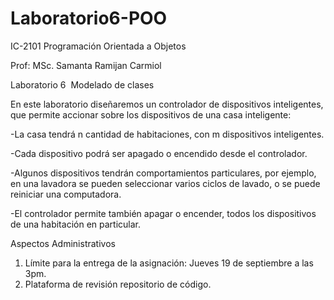 # Laboratorio6-POO


IC-2101 Programación Orientada a Objetos

Prof: MSc. Samanta Ramijan Carmiol 

Laboratorio 6  Modelado de clases 

En este laboratorio diseñaremos un controlador de dispositivos inteligentes, que permite accionar sobre los dispositivos de una casa inteligente: 

-La casa tendrá n cantidad de habitaciones, con m dispositivos inteligentes.

-Cada dispositivo podrá ser apagado o encendido desde el controlador.

-Algunos dispositivos tendrán comportamientos particulares, por ejemplo, en una lavadora se pueden seleccionar varios ciclos de lavado, o se puede reiniciar una computadora.

-El controlador permite también apagar o encender, todos los dispositivos de una habitación en particular.  


Aspectos Administrativos  
1. Límite para la entrega de la asignación: Jueves 19 de septiembre a las 3pm.
2. Plataforma de revisión repositorio de código. 

